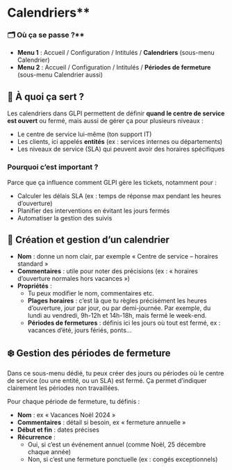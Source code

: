 # Calendriers**

### 🗂️ Où ça se passe ?**

- **Menu 1** : Accueil / Configuration / Intitulés / **Calendriers** (sous-menu Calendrier)
- **Menu 2** : Accueil / Configuration / Intitulés / **Périodes de fermeture** (sous-menu Calendrier aussi)



## **📆 À quoi ça sert ?**

Les calendriers dans GLPI permettent de définir **quand le centre de service est ouvert** ou fermé, mais aussi de gérer ça pour plusieurs niveaux :

- Le centre de service lui-même (ton support IT)
- Les clients, ici appelés **entités** (ex : services internes ou départements)
- Les niveaux de service (SLA) qui peuvent avoir des horaires spécifiques

### **Pourquoi c’est important ?**

Parce que ça influence comment GLPI gère les tickets, notamment pour :

- Calculer les délais SLA (ex : temps de réponse max pendant les heures d’ouverture)
- Planifier des interventions en évitant les jours fermés
- Automatiser la gestion des suivis



## **🔧 Création et gestion d’un calendrier**

- **Nom** : donne un nom clair, par exemple « Centre de service – horaires standard »
- **Commentaires** : utile pour noter des précisions (ex : « horaires d’ouverture normales hors vacances »)
- **Propriétés** :
  - Tu peux modifier le nom, commentaires etc.
  - **Plages horaires** : c’est là que tu règles précisément les heures d’ouverture, jour par jour, ou par demi-journée. Par exemple, du lundi au vendredi, 9h-12h et 14h-18h, mais fermé le week-end.
  - **Périodes de fermetures** : définis ici les jours où tout est fermé, ex : vacances d’été, jours fériés, ponts…


## **❄️ Gestion des périodes de fermeture**

Dans ce sous-menu dédié, tu peux créer des jours ou périodes où le centre de service (ou une entité, ou un SLA) est fermé. Ça permet d’indiquer clairement les périodes non travaillées.

Pour chaque période de fermeture, tu définis :

- **Nom** : ex « Vacances Noël 2024 »
- **Commentaires** : détail si besoin, ex « fermeture annuelle »
- **Début et fin** : dates précises
- **Récurrence** :
  - Oui, si c’est un événement annuel (comme Noël, 25 décembre chaque année)
  - Non, si c’est une fermeture ponctuelle (ex : congés exceptionnels)

